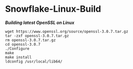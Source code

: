 # Snowflake-Linux-Build

***Building latest OpenSSL on Linux***

```
wget https://www.openssl.org/source/openssl-3.0.7.tar.gz
tar -zxf openssl-3.0.7.tar.gz
rm openssl-3.0.7.tar.gz
cd openssl-3.0.7
./Configure
make
make install
ldconfig /usr/local/lib64/
```
